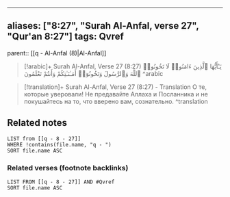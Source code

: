 
---
aliases: ["8:27", "Surah Al-Anfal, verse 27", "Qur'an 8:27"]
tags: Qvref
---

parent:: [[q - Al-Anfal (8)|Al-Anfal]]

> [!arabic]+ Surah Al-Anfal, Verse 27 (8:27)
> <span class="quran-arabic">يَـٰٓأَيُّهَا ٱلَّذِينَ ءَامَنُوا۟ لَا تَخُونُوا۟ ٱللَّهَ وَٱلرَّسُولَ وَتَخُونُوٓا۟ أَمَـٰنَـٰتِكُمْ وَأَنتُمْ تَعْلَمُونَ</span>
^arabic

> [!translation]+ Surah Al-Anfal, Verse 27 (8:27) - Translation
> О те, которые уверовали! Не предавайте Аллаха и Посланника и не покушайтесь на то, что вверено вам, сознательно.
^translation



## Related notes
```dataview
LIST from [[q - 8 - 27]]
WHERE !contains(file.name, "q - ")
SORT file.name ASC
```

### Related verses (footnote backlinks)
```dataview
LIST FROM [[q - 8 - 27]] AND #Qvref
SORT file.name ASC
```

